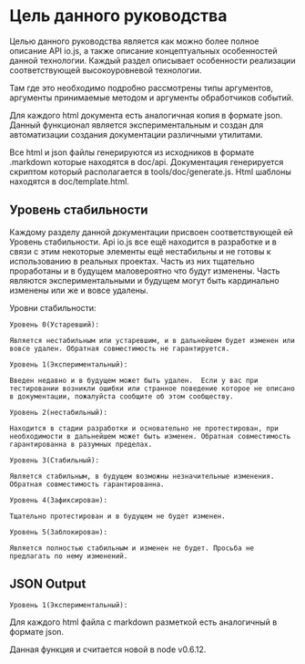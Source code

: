# Цель данного руководства

<!-- type=misc -->

Целью данного руководства является как можно более полное описание API io.js, а также описание концептуальных особенностей данной технологии. Каждый раздел описывает особенности реализации соответствующей высокоуровневой технологии.

Там где это необходимо подробно рассмотрены типы аргументов, аргументы принимаемые методом и аргументы обработчиков событий.

Для каждого html документа есть аналогичная копия в формате json. Данный функционал является экспериментальным и создан для автоматизации создания документации различными утилитами.

Все html и json файлы генерируются из исходников в формате .markdown которые находятся в  doc/api. Документация генерируется скриптом который располагается в tools/doc/generate.js. Html шаблоны находятся в doc/template.html.

## Уровень стабильности

<!--type=misc-->

Каждому разделу данной документации присвоен соответствующей ей Уровень стабильности. Api io.js все ещё находится в разработке и в связи с этим некоторые элементы ещё нестабильны и не готовы к использованию в реальных проектах. Часть из них тщательно проработаны и в будущем маловероятно что будут изменены. Часть являются экспериментальными и будущем могут быть кардинально изменены или же и вовсе удалены.

Уровни стабильности:

```
Уровень 0(Устаревший): 

Является нестабильным или устаревшим, и в дальнейшем будет изменен или вовсе удален. Обратная совместимость не гарантируется.
```

```
Уровень 1(Экспериментальный):

Введен недавно и в будущем может быть удален.  Если у вас при тестировании возникли ошибки или странное поведение которое не описано в документации, пожалуйста сообщите об этом сообществу.
```

```
Уровень 2(нестабильный):

Находится в стадии разработки и основательно не протестирован, при необходимости в дальнейшем может быть изменен. Обратная совместимость гарантированна в разумных пределах.
```

```
Уровень 3(Стабильный):

Является стабильным, в будущем возможны незначительные изменения. Обратная совместимость гарантированна.
```

```
Уровень 4(Зафиксирован):

Тщательно протестирован и в будущем не будет изменен.
```

```
Уровень 5(Заблокирован):

Является полностью стабильным и изменен не будет. Просьба не предлагать по нему изменений.
```

## JSON Output

	Уровень 1(Экспериментальный):

Для каждого html файла с markdown разметкой есть аналогичный в формате json.

Данная функция и считается новой в node v0.6.12.

